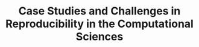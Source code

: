 ---
layout: publication
category: 'Workshop Paper'
title: "Case Studies and Challenges in Reproducibility in the Computational Sciences"
authors: Arabas, Sylwester and Bareford, Michael R and de Silva, Lakshitha R and Gent, Ian P and Gorman, Benjamin M and Hajiarabderkani, Masih and Henderson, Tristan and Hutton, Luke and Konovalov, Alexander and Kotthoff, Lars and others
year-published: 2014
link: "https://dl.acm.org/doi/10.1145/3173574.3173600"
abstract: 
---